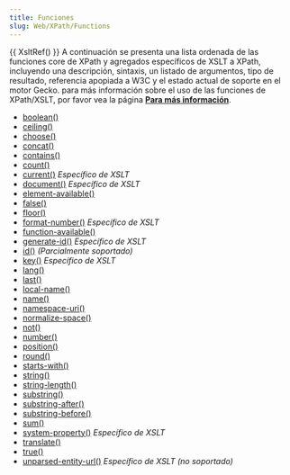 ```yaml
---
title: Funciones
slug: Web/XPath/Functions
---
```


{{ XsltRef() }} A continuación se presenta una lista ordenada de las funciones core de XPath y agregados específicos de XSLT a XPath, incluyendo una descripción, sintaxis, un listado de argumentos, tipo de resultado, referencia apopiada a W3C y el estado actual de soporte en el motor Gecko. para más información sobre el uso de las funciones de XPath/XSLT, por favor vea la página [**Para más información**](/en/Transforming_XML_with_XSLT/For_Further_Reading).

- [boolean()](/en/XPath/Functions/boolean)
- [ceiling()](/en/XPath/Functions/ceiling)
- [choose()](/en/XPath/Functions/choose)
- [concat()](/en/XPath/Functions/concat)
- [contains()](/en/XPath/Functions/contains)
- [count()](/en/XPath/Functions/count)
- [current()](/en/XPath/Functions/current) _Específico de XSLT_
- [document()](/en/XPath/Functions/document) _Específico de XSLT_
- [element-available()](/en/XPath/Functions/element-available)
- [false()](/en/XPath/Functions/false)
- [floor()](/en/XPath/Functions/floor)
- [format-number()](/en/XPath/Functions/format-number) _Específico de XSLT_
- [function-available()](/en/XPath/Functions/function-available)
- [generate-id()](/en/XPath/Functions/generate-id) _Específico de XSLT_
- [id()](/en/XPath/Functions/id) _(Parcialmente soportado)_
- [key()](/en/XPath/Functions/key) _Específico de XSLT_
- [lang()](/en/XPath/Functions/lang)
- [last()](/en/XPath/Functions/last)
- [local-name()](/en/XPath/Functions/local-name)
- [name()](/en/XPath/Functions/name)
- [namespace-uri()](/en/XPath/Functions/namespace-uri)
- [normalize-space()](/en/XPath/Functions/normalize-space)
- [not()](/en/XPath/Functions/not)
- [number()](/en/XPath/Functions/number)
- [position()](/en/XPath/Functions/position)
- [round()](/en/XPath/Functions/round)
- [starts-with()](/en/XPath/Functions/starts-with)
- [string()](/en/XPath/Functions/string)
- [string-length()](/en/XPath/Functions/string-length)
- [substring()](/en/XPath/Functions/substring)
- [substring-after()](/en/XPath/Functions/substring-after)
- [substring-before()](/en/XPath/Functions/substring-before)
- [sum()](/en/XPath/Functions/sum)
- [system-property()](/en/XPath/Functions/system-property) _Específico de XSLT_
- [translate()](/en/XPath/Functions/translate)
- [true()](/en/XPath/Functions/true)
- [unparsed-entity-url()](/en/XPath/Functions/unparsed-entity-url) _Específico de XSLT (no soportado)_

